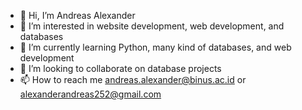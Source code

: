 - 👋 Hi, I’m Andreas Alexander
- 👀 I’m interested in website development, web development, and databases
- 🌱 I’m currently learning Python, many kind of databases, and web development
- 💞️ I’m looking to collaborate on database projects
- 📫 How to reach me andreas.alexander@binus.ac.id or alexanderandreas252@gmail.com

<!---
xiao-dre/xiao-dre is a ✨ special ✨ repository because its `README.md` (this file) appears on your GitHub profile.
You can click the Preview link to take a look at your changes.
--->
